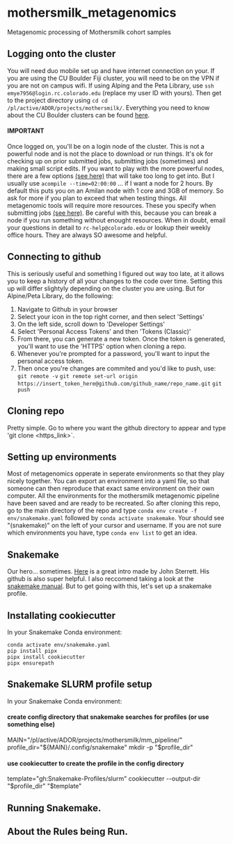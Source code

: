 # mothersmilk_metagenomics
Metagenomic processing of Mothersmilk cohort samples

## Logging onto the cluster
You will need duo mobile set up and have internet connection on your. If you are using the CU Boulder Fiji cluster, you will need to be on the VPN if you are not on campus wifi. If using Alping and the Peta Library, use `ssh emye7956@login.rc.colorado.edu` (replace my user ID with yours). Then get to the project directory using `cd cd /pl/active/ADOR/projects/mothersmilk/`. Everything you need to know about the CU Boulder clusters can be found [here](https://curc.readthedocs.io).

#### IMPORTANT
Once logged on, you'll be on a login node of the cluster. This is not a powerful node and is not the place to download or run things. It's ok for checking up on prior submitted jobs, submitting jobs (sometimes) and making small script edits. If you want to play with the more powerful nodes, there are a few options [(see here)](https://curc.readthedocs.io/en/latest/running-jobs/job-resources.html) that will take too long to get into. But I usually use `acompile --time=02:00:00` ... if I want a node for 2 hours. By default this puts you on an Amilan node with 1 core and 3GB of memory. So ask for more if you plan to exceed that when testing things. All metagenomic tools will require more resources. These you specify when submitting jobs [(see here)](https://curc.readthedocs.io/en/latest/running-jobs/batch-jobs.html). Be careful with this, because you can break a node if you run something without enought resources. When in doubt, email your questions in detail to `rc-help@colorado.edu` or lookup their weekly office hours. They are always SO awesome and helpful. 

## Connecting to github
This is seriously useful and something I figured out way too late, at it allows you to keep a history of all your changes to the code over time. Setting this up will differ slightyly depending on the cluster you are using. But for Alpine/Peta Library, do the following:

  1. Navigate to Github in your browser
  2. Select your icon in the top right corner, and then select 'Settings'
  3. On the left side, scroll down to 'Developer Settings'
  4. Select 'Personal Access Tokens' and then 'Tokens (Classic)'
  5. From there, you can generate a new token. Once the token is generated, you'll want to use the 'HTTPS' option when cloning a repo.
  6. Whenever you're prompted for a password, you'll want to input the personal access token.
  7. Then once you're changes are commited and you'd like to push, use:
         `git remote -v`
         `git remote set-url origin https://insert_token_here@github.com/github_name/repo_name.git`
         `git push` 

## Cloning repo
Pretty simple. Go to where you want the github directory to appear and type 'git clone <https_link>`.

## Setting up environments 
Most of metagenomics opperate in seperate environments so that they play nicely together. You can export an environment into a yaml file, so that someone can then reproduce that exact same environment on their own computer. All the environments for the mothersmilk metagenomic pipeline have been saved and are ready to be recreated. So after cloning this repo, go to the main directory of the repo and type `conda env create -f env/snakemake.yaml` followed by `conda activate snakemake`. Your should see "(snakemake)" on the left of your cursor and username. If you are not sure which environments you have, type `conda env list` to get an idea. 

## Snakemake
Our hero... sometimes. [Here](https://sterrettjd.github.io/Effective-Snakemake-HPC/) is a great intro made by John Sterrett. His github is also super helpful. I also reccomend taking a look at the [snakemake manual](https://snakemake.readthedocs.io/en/stable/). But to get going with this, let's set up a snakemake profile. 

## Installating cookiecutter
In your Snakemake Conda environment:

```
conda activate env/snakemake.yaml
pip install pipx
pipx install cookiecutter
pipx ensurepath
```

## Snakemake SLURM profile setup
In your Snakemake Conda environment:

#### create config directory that snakemake searches for profiles (or use something else)
MAIN="/pl/active/ADOR/projects/mothersmilk/mm_pipeline/" 
profile_dir="${MAIN}/.config/snakemake"
mkdir -p "$profile_dir"

#### use cookiecutter to create the profile in the config directory
template="gh:Snakemake-Profiles/slurm"
cookiecutter --output-dir "$profile_dir" "$template"

## Running Snakemake.

## About the Rules being Run.



